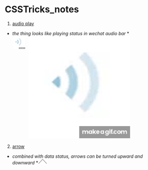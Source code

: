 # CSSTricks_notes

1. [audio play](/audio_playing.html)
  * *the thing looks like playing status in wechat audio bar*
  *![audio play text](/img/audio_playing.gif)
  <img src="/img/audio_playing.gif"
     alt="Markdown Monster icon"
     style="float: left; margin-right: 10px;width:40px;height:40px;" />
     
2. [arrow](https://github.com/xrlu0929/CSSTricks_notes/blob/master/arrow_up_and_down.css)
  * *combined with data status, arrows can be turned upward and downward*
  *![arrow](/img/arrow.png)
